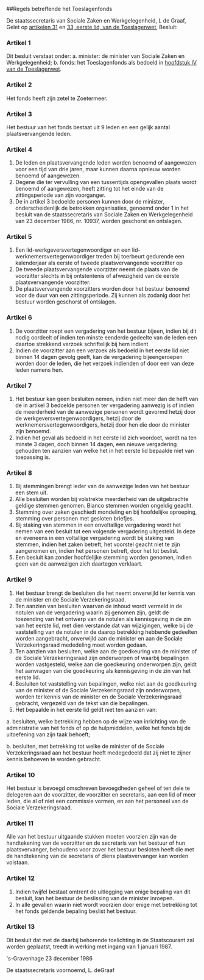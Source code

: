 <meta http-equiv='Content-Type' content='text/html; charset=utf-8' />

##Regels betreffende het Toeslagenfonds

De staatssecretaris van Sociale Zaken en Werkgelegenheid, L de Graaf,  
Gelet op [artikelen 31](../../../../../../wet/toeslagenwet/BWBR0004043/README.md) en [33, eerste lid, van de Toeslagenwet](../../../../../../wet/toeslagenwet/BWBR0004043/README.md),
Besluit:    

### Artikel  1  

Dit besluit verstaat onder:   a. minister:  de minister van Sociale Zaken en Werkgelegenheid;    b. fonds:  het Toeslagenfonds als bedoeld in [hoofdstuk IV van de Toeslagenwet](../../../../../../wet/toeslagenwet/BWBR0004043/README.md).     

### Artikel  2  

Het fonds heeft zijn zetel te Zoetermeer.  

### Artikel  3  

Het bestuur van het fonds bestaat uit 9 leden en een gelijk aantal plaatsvervangende leden.  

### Artikel  4  

1.  De leden en plaatsvervangende leden worden benoemd of aangewezen voor een tijd van drie jaren, maar kunnen daarna opnieuw worden benoemd of aangewezen.   
2.  Degene die ter vervulling van een tussentijds opengevallen plaats wordt benoemd of aangewezen, heeft zitting tot het einde van de zittingsperiode van zijn voorganger.   
3.  De in artikel 3 bedoelde personen kunnen door de minister, onderscheidenlijk de betrokken organisaties, genoemd onder 1 in het besluit van de staatssecretaris van Sociale Zaken en Werkgelegenheid van 23 december 1986, nr. 10937, worden geschorst en ontslagen.   

### Artikel  5  

1.  Een lid-werkgeversvertegenwoordiger en een lid-werknemersvertegenwoordiger treden bij toerbeurt gedurende een kalenderjaar als eerste of tweede plaatsvervangende voorzitter op   
2.  De tweede plaatsvervangende voorzitter neemt de plaats van de voorzitter slechts in bij ontstentenis of afwezigheid van de eerste plaatsvervangende voorzitter.   
3.  De plaatsvervangende voorzitters worden door het bestuur benoemd voor de duur van een zittingsperiode. Zij kunnen als zodanig door het bestuur worden geschorst of ontslagen.   

### Artikel  6  

1.  De voorzitter roept een vergadering van het bestuur bijeen, indien bij dit nodig oordeelt of indien ten minste eenderde gedeelte van de leden een daartoe strekkend verzoek schriftelijk bij hem indient   
2.  Indien de voorzitter aan een verzoek als bedoeld in het eerste lid niet binnen 14 dagen gevolg geeft, kan de vergadering bijeengeroepen worden door de leden, die het verzoek indienden of door een van deze leden namens hen.   

### Artikel  7  

1.  Het bestuur kan geen besluiten nemen, indien niet meer dan de helft van de in artikel 3 bedoelde personen ter vergadering aanwezig is of indien de meerderheid van de aanwezige personen wordt gevormd hetzij door de werkgeversvertegenwoordigers, hetzij door de werknemersvertegenwoordigers, hetzij door hen die door de minister zijn benoemd.   
2.  Indien het geval als bedoeld in het eerste lid zich voordoet, wordt na ten minste 3 dagen, doch binnen 14 dagen, een nieuwe vergadering gehouden ten aanzien van welke het in het eerste lid bepaalde niet van toepassing is.   

### Artikel  8  

1.  Bij stemmingen brengt ieder van de aanwezige leden van het bestuur een stem uit.   
2.  Alle besluiten worden bij volstrekte meerderheid van de uitgebrachte geldige stemmen genomen. Blanco stemmen worden ongeldig geacht.   
3.  Stemming over zaken geschiedt mondeling en bij hoofdelijke oproeping, stemming over personen met gesloten briefjes.   
4.  Bij staking van stemmen in een onvoltallige vergadering wordt het nemen van een besluit tot een volgende vergadering uitgesteld. In deze en eveneens in een voltallige vergadering wordt bij staking van stemmen, indien het zaken betreft, het voorstel geacht niet te zijn aangenomen en, indien het personen betreft, door het lot beslist.   
5.  Een besluit kan zonder hoofdelijke stemming worden genomen, indien geen van de aanwezigen zich daartegen verklaart.   

### Artikel  9  

1.  Het bestuur brengt de besluiten die het neemt onverwijld ter kennis van de minister en de Sociale Verzekeringsraad.   
2.  Ten aanzien van besluiten waarvan de inhoud wordt vermeld in de notulen van de vergadering waarin zij genomen zijn, geldt de toezending van het ontwerp van de notulen als kennisgeving in de zin van het eerste lid, met dien verstande dat van wijzigingen, welke bij de vaststelling van de notulen in de daarop betrekking hebbende gedeelten worden aangebracht, onverwijld aan de minister en aan de Sociale Verzekeringsraad mededeling moet worden gedaan.   
3.  Ten aanzien van besluiten, welke aan de goedkeuring van de minister of de Sociale Verzekeringsraad zijn onderworpen of waarbij bepalingen worden vastgesteld, welke aan die goedkeuring onderworpen zijn, geldt het aanvragen van die goedkeuring als kennisgeving in de zin van het eerste lid.   
4.  Besluiten tot vaststelling van bepalingen, welke niet aan de goedkeuring van de minister of de Sociale Verzekeringsraad zijn onderworpen, worden ter kennis van de minister en de Sociale Verzekeringsraad gebracht, vergezeld van de tekst van die bepalingen.   
5.  Het bepaalde in het eerste lid geldt niet ten aanzien van: 

a. besluiten, welke betrekking hebben op de wijze van inrichting van de administratie van het fonds of op de hulpmiddelen, welke het fonds bij de uitoefening van zijn taak behoeft;  

b. besluiten, met betrekking tot welke de minister of de Sociale Verzekeringsraad aan het bestuur heeft medegedeeld dat zij niet te zijner kennis behoeven te worden gebracht.     

### Artikel  10  

Het bestuur is bevoegd omschreven bevoegdheden geheel of ten dele te delegeren aan de voorzitter, de voorzitter en secretaris, aan een lid of meer leden, die al of niet een commissie vormen, en aan het personeel van de Sociale Verzekeringsraad.  

### Artikel  11  

Alle van het bestuur uitgaande stukken moeten voorzien zijn van de handtekening van de voorzitter en de secretaris van het bestuur of hun plaatsvervanger, behoudens voor zover het bestuur besloten heeft die met de handtekening van de secretaris of diens plaatsvervanger kan worden volstaan.  

### Artikel  12  

1.  Indien twijfel bestaat omtrent de uitlegging van enige bepaling van dit besluit, kan het bestuur de beslissing van de minister inroepen.   
2.  In alle gevallen waarin niet wordt voorzien door enige met betrekking tot het fonds geldende bepaling beslist het bestuur.   

### Artikel  13  

Dit besluit dat met de daarbij behorende toelichting in de Staatscourant zal worden geplaatst, treedt in werking met ingang van 1 januari 1987.  

's-Gravenhage 
23 december 1986    

De 
staatssecretaris voornoemd, 
L. deGraaf    
